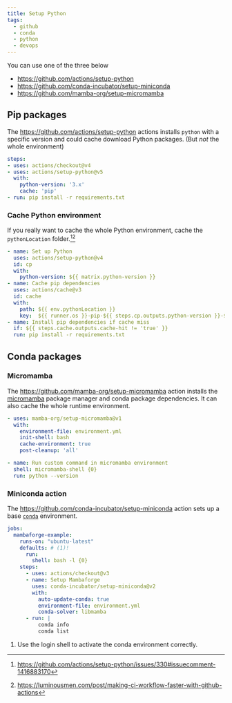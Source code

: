 ```yaml
---
title: Setup Python
tags:
  - github
  - conda
  - python
  - devops
---
```


You can use one of the three below

+ https://github.com/actions/setup-python
+ https://github.com/conda-incubator/setup-miniconda
+ https://github.com/mamba-org/setup-micromamba

## Pip packages

The https://github.com/actions/setup-python actions installs `python` with a specific version and could cache download Python packages. (But *not* the whole environment)

```yaml
steps:
- uses: actions/checkout@v4
- uses: actions/setup-python@v5
  with:
    python-version: '3.x'
    cache: 'pip'
- run: pip install -r requirements.txt
```

### Cache Python environment

If you really want to cache the whole Python environment, cache the `pythonLocation` folder.[^1][^2]

```yaml
- name: Set up Python
  uses: actions/setup-python@v4
  id: cp
  with:
    python-version: ${{ matrix.python-version }}
- name: Cache pip dependencies
  uses: actions/cache@v3
  id: cache
  with:
    path: ${{ env.pythonLocation }}
    key:  ${{ runner.os }}-pip-${{ steps.cp.outputs.python-version }}-${{ hashFiles('requirements.txt') }}
- name: Install pip dependencies if cache miss
  if: ${{ steps.cache.outputs.cache-hit != 'true' }}
  run: pip install -r requirements.txt
```

[^1]: https://github.com/actions/setup-python/issues/330#issuecomment-1416883170
[^2]: https://luminousmen.com/post/making-ci-workflow-faster-with-github-actions

## Conda packages

### Micromamba

The https://github.com/mamba-org/setup-micromamba action installs the [micromamba](https://github.com/mamba-org/mamba#micromamba) package manager and conda package dependencies. It can also cache the whole runtime environment.

```yaml
- uses: mamba-org/setup-micromamba@v1
  with:
    environment-file: environment.yml
    init-shell: bash
    cache-environment: true
    post-cleanup: 'all'

- name: Run custom command in micromamba environment
  shell: micromamba-shell {0}
  run: python --version
```

### Miniconda action

The https://github.com/conda-incubator/setup-miniconda action sets up a base [`conda`](https://docs.conda.io/projects/conda/en/latest/) environment.

```yaml
jobs:
  mambaforge-example:
    runs-on: "ubuntu-latest"
    defaults: # (1)!
      run:
        shell: bash -l {0}
    steps:
      - uses: actions/checkout@v3
      - name: Setup Mambaforge
        uses: conda-incubator/setup-miniconda@v2
        with:
          auto-update-conda: true
          environment-file: environment.yml
          conda-solver: libmamba
      - run: |
          conda info
          conda list
```

1. Use the login shell to activate the conda environment correctly.
